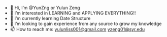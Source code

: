 - 👋 Hi, I’m @YunZng or Yulun Zeng
- 👀 I’m interested in LEARNING and APPLYING EVERYTHING!!
- 🌱 I’m currently learning Date Structure
- 💞️ I’m looking to gain experience from any source to grow my knowledge
- 📫 How to reach me: yulunliss001@gmail.com yzeng01@syr.edu

<!---
YunZng/YunZng is a ✨ special ✨ repository because its `README.md` (this file) appears on your GitHub profile.
You can click the Preview link to take a look at your changes.
--->
